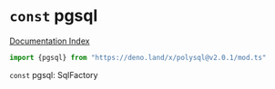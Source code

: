 # `const` pgsql

[Documentation Index](../README.md)

```ts
import {pgsql} from "https://deno.land/x/polysql@v2.0.1/mod.ts"
```

`const` pgsql: SqlFactory

